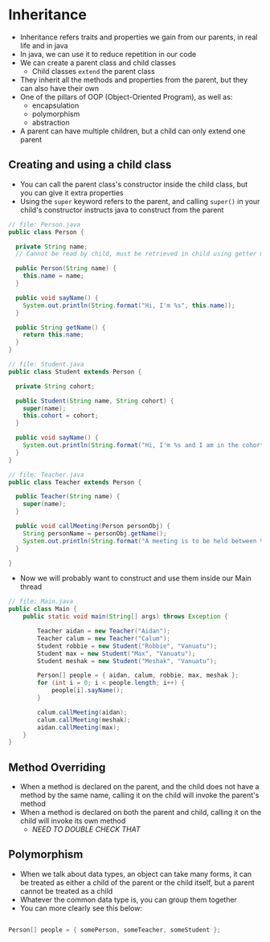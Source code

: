 # Inheritance

- Inheritance refers traits and properties we gain from our parents, in real life and in java
- In java, we can use it to reduce repetition in our code
- We can create a parent class and child classes
  - Child classes `extend` the parent class
- They inherit all the methods and properties from the parent, but they can also have their own
- One of the pillars of OOP (Object-Oriented Program), as well as:
  - encapsulation
  - polymorphism
  - abstraction
- A parent can have multiple children, but a child can only extend one parent

## Creating and using a child class

- You can call the parent class's constructor inside the child class, but you can give it extra properties
- Using the `super` keyword refers to the parent, and calling `super()` in your child's constructor instructs java to construct from the parent

```java
// file: Person.java
public class Person {

  private String name;
  // Cannot be read by child, must be retrieved in child using getter method

  public Person(String name) {
    this.name = name;
  }

  public void sayName() {
    System.out.println(String.format("Hi, I'm %s", this.name));
  }

  public String getName() {
    return this.name;
  }
}

```

```java
// file: Student.java
public class Student extends Person {

  private String cohort;

  public Student(String name, String cohort) {
    super(name);
    this.cohort = cohort;
  }

  public void sayName() {
    System.out.println(String.format("Hi, I'm %s and I am in the cohort %s", this.getName(), this.cohort));
  }
}
```

```java
// file: Teacher.java
public class Teacher extends Person {

  public Teacher(String name) {
    super(name);
  }

  public void callMeeting(Person personObj) {
    String personName = personObj.getName();
    System.out.println(String.format("A meeting is to be held between %s and %s", this.getName(), personName));
  }

}
```

- Now we will probably want to construct and use them inside our Main thread

```java
// file: Main.java
public class Main {
    public static void main(String[] args) throws Exception {

        Teacher aidan = new Teacher("Aidan");
        Teacher calum = new Teacher("Calum");
        Student robbie = new Student("Robbie", "Vanuatu");
        Student max = new Student("Max", "Vanuatu");
        Student meshak = new Student("Meshak", "Vanuatu");

        Person[] people = { aidan, calum, robbie, max, meshak };
        for (int i = 0; i < people.length; i++) {
            people[i].sayName();
        }

        calum.callMeeting(aidan);
        calum.callMeeting(meshak);
        aidan.callMeeting(max);
    }
}
```

## Method Overriding

- When a method is declared on the parent, and the child does not have a method by the same name, calling it on the child will invoke the parent's method
- When a method is declared on both the parent and child, calling it on the child will invoke its own method
  - _NEED TO DOUBLE CHECK THAT_

## Polymorphism

- When we talk about data types, an object can take many forms, it can be treated as either a child of the parent or the child itself, but a parent cannot be treated as a child
- Whatever the common data type is, you can group them together
- You can more clearly see this below:

```java

Person[] people = { somePerson, someTeacher, someStudent };

```
